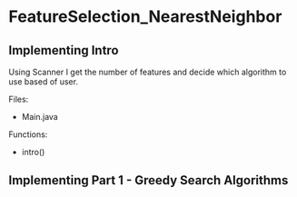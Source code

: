 # FeatureSelection_NearestNeighbor

## Implementing Intro
Using Scanner I get the number of features and decide which algorithm to use based of user. 

Files: 
* Main.java

Functions:
* intro()

## Implementing Part 1 - Greedy Search Algorithms
